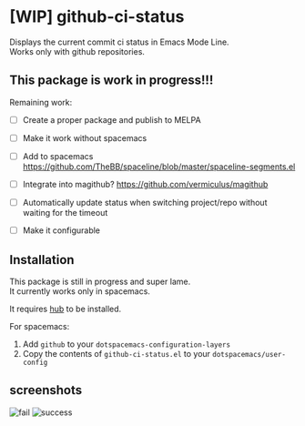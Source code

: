 [WIP] github-ci-status
======================

Displays the current commit ci status in Emacs Mode Line.  
Works only with github repositories.  


This package is work in progress!!!
-----------------------------------
Remaining work:

- [ ] Create a proper package and publish to MELPA
- [ ] Make it work without spacemacs
- [ ] Add to spacemacs https://github.com/TheBB/spaceline/blob/master/spaceline-segments.el
- [ ] Integrate into magithub? https://github.com/vermiculus/magithub
- [ ] Automatically update status when switching project/repo without waiting for the timeout
- [ ] Make it configurable


Installation
------------------------------------
This package is still in progress and super lame.  
It currently works only in spacemacs.  

It requires [hub](https://hub.github.com) to be installed.  

For spacemacs:  
1. Add `github` to your `dotspacemacs-configuration-layers`  
2. Copy the contents of `github-ci-status.el` to your `dotspacemacs/user-config`  

screenshots
-----------
![fail](http://i.imgur.com/3VRqq5R.png)
![success](http://i.imgur.com/tBOFTe0.png)
